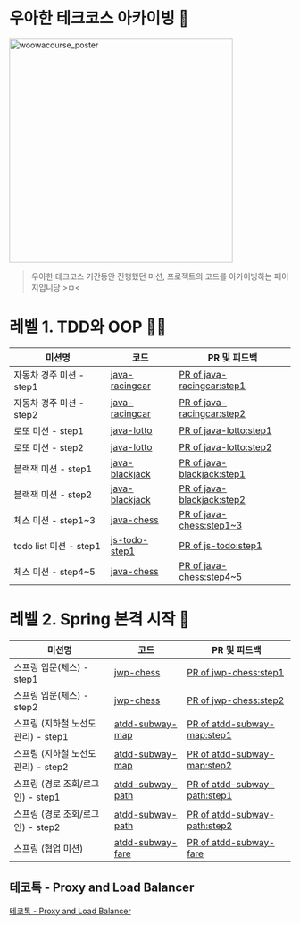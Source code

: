 # 우아한 테크코스 아카이빙 🚀
<img src="https://github.com/da-nyee/woowacourse-projects/raw/master/img/techcourse_poster_3nd.jpg" alt="woowacourse_poster" height="400" />


> 우아한 테크코스 기간동안 진행했던 미션, 프로젝트의 코드를 아카이빙하는 페이지입니당 >ㅁ<


# 레벨 1. TDD와 OOP ✍🏻


|미션명|코드|PR 및 피드백|
|------|---|---|
|자동차 경주 미션 - step1|[java-racingcar](https://github.com/seovalue/java-racingcar/tree/seovalue)|[PR of java-racingcar:step1](https://github.com/woowacourse/java-racingcar/pulls?q=is%3Apr+is%3Aclosed+%EC%A1%B0%EC%95%A4)|
|자동차 경주 미션 - step2|[java-racingcar](https://github.com/seovalue/java-racingcar/tree/step2)|[PR of java-racingcar:step2](https://github.com/woowacourse/java-racingcar/pulls?q=is%3Apr+is%3Aclosed+%EC%A1%B0%EC%95%A4)|
|로또 미션 - step1|[java-lotto](https://github.com/seovalue/java-lotto/tree/step1)|[PR of java-lotto:step1](https://github.com/woowacourse/java-lotto/pull/232)|
|로또 미션 - step2|[java-lotto](https://github.com/seovalue/java-lotto/tree/step2)|[PR of java-lotto:step2](https://github.com/woowacourse/java-lotto/pull/292)|
|블랙잭 미션 - step1|[java-blackjack](https://github.com/seovalue/java-blackjack/tree/step1)|[PR of java-blackjack:step1](https://github.com/woowacourse/java-blackjack/pull/134)|
|블랙잭 미션 - step2|[java-blackjack](https://github.com/seovalue/java-blackjack/tree/step2)|[PR of java-blackjack:step2](https://github.com/woowacourse/java-blackjack/pull/170)|
|체스 미션 - step1~3|[java-chess](https://github.com/seovalue/java-chess/tree/step1)|[PR of java-chess:step1~3](https://github.com/woowacourse/java-chess/pull/163)|
|todo list 미션 - step1|[js-todo-step1](https://github.com/seovalue/js-todo-list-step1/tree/seovalue)|[PR of js-todo:step1](https://github.com/woowacourse/js-todo-list-step1/pull/19)|
|체스 미션 - step4~5|[java-chess](https://github.com/seovalue/java-chess/tree/step2)|[PR of java-chess:step4~5](https://github.com/woowacourse/java-chess/pull/228)|


<p></p>


# 레벨 2. Spring 본격 시작 🚀
|미션명|코드|PR 및 피드백|
|------|---|---|
|스프링 입문(체스) - step1|[jwp-chess](https://github.com/seovalue/jwp-chess/tree/step1)|[PR of jwp-chess:step1](https://github.com/woowacourse/jwp-chess/pull/225)|
|스프링 입문(체스) - step2|[jwp-chess](https://github.com/seovalue/jwp-chess/tree/step2)|[PR of jwp-chess:step2](https://github.com/woowacourse/jwp-chess/pull/276)|
|스프링 (지하철 노선도 관리) - step1|[atdd-subway-map](https://github.com/seovalue/atdd-subway-map/tree/step1)|[PR of atdd-subway-map:step1](https://github.com/woowacourse/atdd-subway-map/pull/101)|
|스프링 (지하철 노선도 관리) - step2|[atdd-subway-map](https://github.com/seovalue/atdd-subway-map/tree/step2)|[PR of atdd-subway-map:step2](https://github.com/woowacourse/atdd-subway-map/pull/130)|
|스프링 (경로 조회/로그인) - step1|[atdd-subway-path](https://github.com/seovalue/atdd-subway-path/tree/step1)|[PR of atdd-subway-path:step1](https://github.com/woowacourse/atdd-subway-path/pull/74)|
|스프링 (경로 조회/로그인) - step2|[atdd-subway-path](https://github.com/seovalue/atdd-subway-path/tree/step2)|[PR of atdd-subway-path:step2](https://github.com/woowacourse/atdd-subway-path/pull/118)|
|스프링 (협업 미션)|[atdd-subway-fare](https://github.com/seovalue/atdd-subway-fare/tree/seovalue)|[PR of atdd-subway-fare](https://github.com/woowacourse/atdd-subway-fare/pull/30)|

## 테코톡 - Proxy and Load Balancer
[테코톡 - Proxy and Load Balancer](https://youtu.be/u4O4zHdiFhk)


